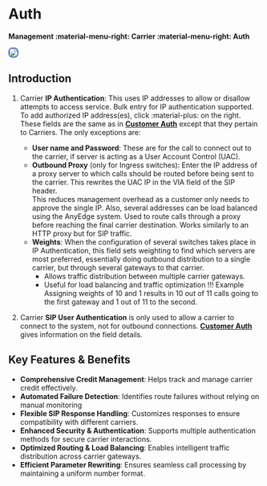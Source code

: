 # Auth

**Management :material-menu-right: Carrier :material-menu-right: Auth**

<img src= "/carrier/img/carrierauth.png" style="border: 2px solid #4472C4; border-radius: 8px;">

## Introduction

1. Carrier **IP Authentication**: This uses IP addresses to allow or disallow attempts to access service. Bulk entry for IP authentication supported.
   To add authorized IP address(es), click :material-plus: on the right. These fields are the same as in [**Customer Auth**](https://docs.connexcs.com/customer/auth/) except that they pertain to Carriers. The only exceptions are:

    + **User name and Password**: These are for the call to connect out to the carrier, if server is acting as a User Account Control (UAC).
    + **Outbound Proxy** (only for Ingress switches): Enter the IP address of a proxy server to which calls should be routed before being sent to the carrier. This rewrites the UAC IP in the VIA field of the SIP header.  
    This reduces management overhead as a customer only needs to approve the single IP. Also, several addresses can be load balanced using the AnyEdge system.
    Used to route calls through a proxy before reaching the final carrier destination.
    Works similarly to an HTTP proxy but for SIP traffic.
    + **Weights**: When the configuration of several switches takes place in IP Authentication, this field sets weighting to find which servers are most preferred, essentially doing outbound distribution to a single carrier, but through several gateways to that carrier.
        + Allows traffic distribution between multiple carrier gateways.
        + Useful for load balancing and traffic optimization
            !!! Example
                Assigning weights of 10 and 1 results in 10 out of 11 calls going to the first gateway and 1 out of 11 to the second.
  
2. Carrier **SIP User Authentication** is only used to allow a carrier to connect to the system, not for outbound connections.
[**Customer Auth**](https://docs.connexcs.com/customer/auth/) gives information on the field details.

## Key Features & Benefits

+ **Comprehensive Credit Management**: Helps track and manage carrier credit effectively.
+ **Automated Failure Detection**: Identifies route failures without relying on manual monitoring
+ **Flexible SIP Response Handling**: Customizes responses to ensure compatibility with different carriers.
+ **Enhanced Security & Authentication**: Supports multiple authentication methods for secure carrier interactions.
+ **Optimized Routing & Load Balancing**: Enables intelligent traffic distribution across carrier gateways.
+ **Efficient Parameter Rewriting**: Ensures seamless call processing by maintaining a uniform number format.
